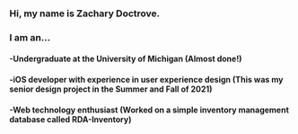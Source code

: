 ### Hi, my name is Zachary Doctrove.

### I am an...
#### -Undergraduate at the University of Michigan                (Almost done!)
#### -iOS developer with experience in user experience design    (This was my senior design project in the Summer and Fall of 2021)
#### -Web technology enthusiast                                  (Worked on a simple inventory management database called RDA-Inventory)
  
<!--
**zDoctrov/zDoctrov** is a ✨ _special_ ✨ repository because its `README.md` (this file) appears on your GitHub profile.

Here are some ideas to get you started:

- 🔭 I’m currently working on ...
- 🌱 I’m currently learning ...
- 👯 I’m looking to collaborate on ...
- 🤔 I’m looking for help with ...
- 💬 Ask me about ...
- 📫 How to reach me: ...
- 😄 Pronouns: ...
- ⚡ Fun fact: ...
-->
